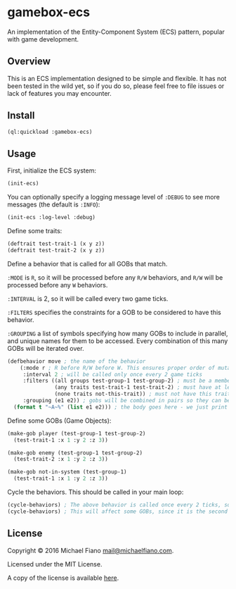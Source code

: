 # gamebox-ecs

An implementation of the Entity-Component System (ECS) pattern, popular with
game development.

## Overview

This is an ECS implementation designed to be simple and flexible. It has not
been tested in the wild yet, so if you do so, please feel free to file issues or
lack of features you may encounter.

## Install

``` lisp
(ql:quickload :gamebox-ecs)
```

## Usage

First, initialize the ECS system:

``` lisp
(init-ecs)
```

You can optionally specify a logging message level of `:DEBUG` to see more messages (the default is
`:INFO`):

``` lisp
(init-ecs :log-level :debug)
```

Define some traits:

``` lisp
(deftrait test-trait-1 (x y z))
(deftrait test-trait-2 (x y z))
```

Define a behavior that is called for all GOBs that match.

`:MODE` is `R`, so it will be processed before any `R/W` behaviors, and `R/W` will be processed
before any `W` behaviors.

`:INTERVAL` is 2, so it will be called every two game ticks.

`:FILTERS` specifies the constraints for a GOB to be considered to have this behavior.

`:GROUPING` a list of symbols specifying how many GOBs to include in parallel, and unique names for
them to be accessed. Every combination of this many GOBs will be iterated over.

``` lisp
(defbehavior move ; the name of the behavior
    (:mode r ; R before R/W before W. This ensures proper order of mutable behaviors
     :interval 2 ; will be called only once every 2 game ticks
     :filters ((all groups test-group-1 test-group-2) ; must be a member of all of these groups
               (any traits test-trait-1 test-trait-2) ; must have at least one of these traits
               (none traits not-this-trait)) ; must not have this trait
     :grouping (e1 e2)) ; gobs will be combined in pairs so they can be compared in parallel
  (format t "~A~%" (list e1 e2))) ; the body goes here - we just print a list of each grouping.
```

Define some GOBs (Game Objects):

``` lisp
(make-gob player (test-group-1 test-group-2)
  (test-trait-1 :x 1 :y 2 :z 3))

(make-gob enemy (test-group-1 test-group-2)
  (test-trait-2 :x 1 :y 2 :z 3))

(make-gob not-in-system (test-group-1)
  (test-trait-1 :x 1 :y 2 :z 3))
```

Cycle the behaviors. This should be called in your main loop:

``` lisp
(cycle-behaviors) ; The above behavior is called once every 2 ticks, so this will have no effect.
(cycle-behaviors) ; This will affect some GOBs, since it is the second tick. It will print: (2 1)
```

## License

Copyright © 2016 Michael Fiano <mail@michaelfiano.com>.

Licensed under the MIT License.

A copy of the license is available [here](LICENSE).
